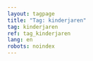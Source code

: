 ```yaml
---
layout: tagpage
title: "Tag: kinderjaren"
tag: kinderjaren
ref: tag_kinderjaren
lang: en
robots: noindex
---
```


